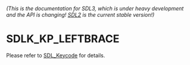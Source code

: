 ###### (This is the documentation for SDL3, which is under heavy development and the API is changing! [SDL2](https://wiki.libsdl.org/SDL2/) is the current stable version!)
# SDLK_KP_LEFTBRACE

Please refer to [SDL_Keycode](SDL_Keycode) for details.

